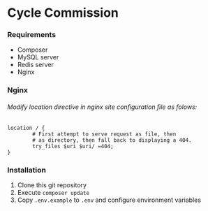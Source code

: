 # Cycle Commission

### Requirements
- Composer
- MySQL server
- Redis server
- Nginx

### Nginx
###### Modify location directive in nginx site configuration file as folows:
```
location / {
        # First attempt to serve request as file, then
        # as directory, then fall back to displaying a 404.
        try_files $uri $uri/ =404;
}
```

### Installation
1. Clone this git repository
2. Execute `composer update`
3. Copy `.env.example` to `.env` and configure environment variables